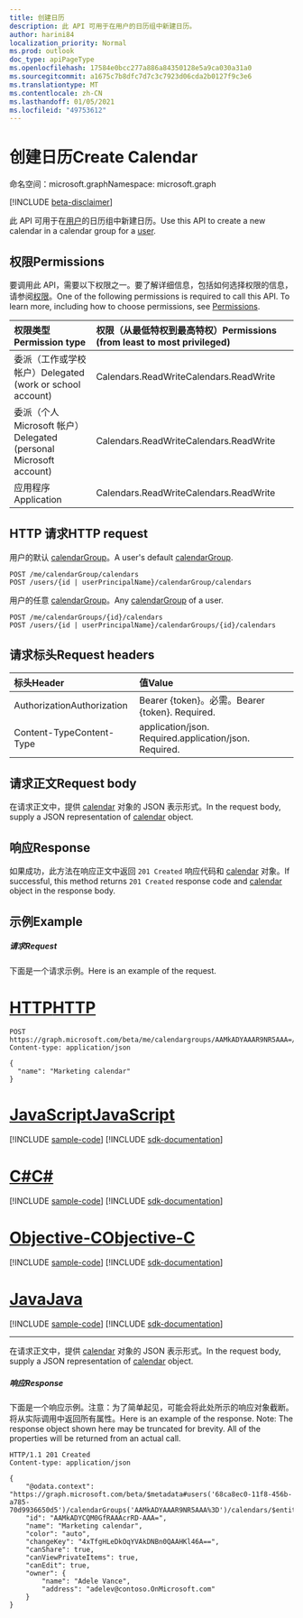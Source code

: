```yaml
---
title: 创建日历
description: 此 API 可用于在用户的日历组中新建日历。
author: harini84
localization_priority: Normal
ms.prod: outlook
doc_type: apiPageType
ms.openlocfilehash: 17584e0bcc277a886a84350128e5a9ca030a31a0
ms.sourcegitcommit: a1675c7b8dfc7d7c3c7923d06cda2b0127f9c3e6
ms.translationtype: MT
ms.contentlocale: zh-CN
ms.lasthandoff: 01/05/2021
ms.locfileid: "49753612"
---
```

# <a name="create-calendar"></a><span data-ttu-id="9e282-103">创建日历</span><span class="sxs-lookup"><span data-stu-id="9e282-103">Create Calendar</span></span>

<span data-ttu-id="9e282-104">命名空间：microsoft.graph</span><span class="sxs-lookup"><span data-stu-id="9e282-104">Namespace: microsoft.graph</span></span>

[!INCLUDE [beta-disclaimer](../../includes/beta-disclaimer.md)]

<span data-ttu-id="9e282-105">此 API 可用于在[用户](../resources/user.md)的日历组中新建日历。</span><span class="sxs-lookup"><span data-stu-id="9e282-105">Use this API to create a new calendar in a calendar group for a [user](../resources/user.md).</span></span>

## <a name="permissions"></a><span data-ttu-id="9e282-106">权限</span><span class="sxs-lookup"><span data-stu-id="9e282-106">Permissions</span></span>

<span data-ttu-id="9e282-p101">要调用此 API，需要以下权限之一。要了解详细信息，包括如何选择权限的信息，请参阅[权限](/graph/permissions-reference)。</span><span class="sxs-lookup"><span data-stu-id="9e282-p101">One of the following permissions is required to call this API. To learn more, including how to choose permissions, see [Permissions](/graph/permissions-reference).</span></span>

| <span data-ttu-id="9e282-109">权限类型</span><span class="sxs-lookup"><span data-stu-id="9e282-109">Permission type</span></span>                        | <span data-ttu-id="9e282-110">权限（从最低特权到最高特权）</span><span class="sxs-lookup"><span data-stu-id="9e282-110">Permissions (from least to most privileged)</span></span> |
| :------------------------------------- | :------------------------------------------ |
| <span data-ttu-id="9e282-111">委派（工作或学校帐户）</span><span class="sxs-lookup"><span data-stu-id="9e282-111">Delegated (work or school account)</span></span>     | <span data-ttu-id="9e282-112">Calendars.ReadWrite</span><span class="sxs-lookup"><span data-stu-id="9e282-112">Calendars.ReadWrite</span></span>                         |
| <span data-ttu-id="9e282-113">委派（个人 Microsoft 帐户）</span><span class="sxs-lookup"><span data-stu-id="9e282-113">Delegated (personal Microsoft account)</span></span> | <span data-ttu-id="9e282-114">Calendars.ReadWrite</span><span class="sxs-lookup"><span data-stu-id="9e282-114">Calendars.ReadWrite</span></span>                         |
| <span data-ttu-id="9e282-115">应用程序</span><span class="sxs-lookup"><span data-stu-id="9e282-115">Application</span></span>                            | <span data-ttu-id="9e282-116">Calendars.ReadWrite</span><span class="sxs-lookup"><span data-stu-id="9e282-116">Calendars.ReadWrite</span></span>                         |

## <a name="http-request"></a><span data-ttu-id="9e282-117">HTTP 请求</span><span class="sxs-lookup"><span data-stu-id="9e282-117">HTTP request</span></span>

<!-- { "blockType": "ignored" } -->

<span data-ttu-id="9e282-118">用户的默认 [calendarGroup](../resources/calendargroup.md)。</span><span class="sxs-lookup"><span data-stu-id="9e282-118">A user's default [calendarGroup](../resources/calendargroup.md).</span></span>

```http
POST /me/calendarGroup/calendars
POST /users/{id | userPrincipalName}/calendarGroup/calendars
```

<span data-ttu-id="9e282-119">用户的任意 [calendarGroup](../resources/calendargroup.md)。</span><span class="sxs-lookup"><span data-stu-id="9e282-119">Any [calendarGroup](../resources/calendargroup.md) of a user.</span></span>

```http
POST /me/calendarGroups/{id}/calendars
POST /users/{id | userPrincipalName}/calendarGroups/{id}/calendars
```

## <a name="request-headers"></a><span data-ttu-id="9e282-120">请求标头</span><span class="sxs-lookup"><span data-stu-id="9e282-120">Request headers</span></span>

| <span data-ttu-id="9e282-121">标头</span><span class="sxs-lookup"><span data-stu-id="9e282-121">Header</span></span>        | <span data-ttu-id="9e282-122">值</span><span class="sxs-lookup"><span data-stu-id="9e282-122">Value</span></span>                       |
| :------------ | :-------------------------- |
| <span data-ttu-id="9e282-123">Authorization</span><span class="sxs-lookup"><span data-stu-id="9e282-123">Authorization</span></span> | <span data-ttu-id="9e282-p102">Bearer {token}。必需。</span><span class="sxs-lookup"><span data-stu-id="9e282-p102">Bearer {token}. Required.</span></span>   |
| <span data-ttu-id="9e282-126">Content-Type</span><span class="sxs-lookup"><span data-stu-id="9e282-126">Content-Type</span></span>  | <span data-ttu-id="9e282-p103">application/json. Required.</span><span class="sxs-lookup"><span data-stu-id="9e282-p103">application/json. Required.</span></span> |

## <a name="request-body"></a><span data-ttu-id="9e282-129">请求正文</span><span class="sxs-lookup"><span data-stu-id="9e282-129">Request body</span></span>

<span data-ttu-id="9e282-130">在请求正文中，提供 [calendar](../resources/calendar.md) 对象的 JSON 表示形式。</span><span class="sxs-lookup"><span data-stu-id="9e282-130">In the request body, supply a JSON representation of [calendar](../resources/calendar.md) object.</span></span>

## <a name="response"></a><span data-ttu-id="9e282-131">响应</span><span class="sxs-lookup"><span data-stu-id="9e282-131">Response</span></span>

<span data-ttu-id="9e282-132">如果成功，此方法在响应正文中返回 `201 Created` 响应代码和 [calendar](../resources/calendar.md) 对象。</span><span class="sxs-lookup"><span data-stu-id="9e282-132">If successful, this method returns `201 Created` response code and [calendar](../resources/calendar.md) object in the response body.</span></span>

## <a name="example"></a><span data-ttu-id="9e282-133">示例</span><span class="sxs-lookup"><span data-stu-id="9e282-133">Example</span></span>

##### <a name="request"></a><span data-ttu-id="9e282-134">请求</span><span class="sxs-lookup"><span data-stu-id="9e282-134">Request</span></span>

<span data-ttu-id="9e282-135">下面是一个请求示例。</span><span class="sxs-lookup"><span data-stu-id="9e282-135">Here is an example of the request.</span></span>


# <a name="http"></a>[<span data-ttu-id="9e282-136">HTTP</span><span class="sxs-lookup"><span data-stu-id="9e282-136">HTTP</span></span>](#tab/http)
<!-- {
  "blockType": "request",
  "sampleKeys": ["AAMkADYAAAR9NR5AAA="],
  "name": "create_calendar_from_calendargroup"
}-->

```http
POST https://graph.microsoft.com/beta/me/calendargroups/AAMkADYAAAR9NR5AAA=/calendars
Content-type: application/json

{
  "name": "Marketing calendar"
}
```
# <a name="javascript"></a>[<span data-ttu-id="9e282-137">JavaScript</span><span class="sxs-lookup"><span data-stu-id="9e282-137">JavaScript</span></span>](#tab/javascript)
[!INCLUDE [sample-code](../includes/snippets/javascript/create-calendar-from-calendargroup-javascript-snippets.md)]
[!INCLUDE [sdk-documentation](../includes/snippets/snippets-sdk-documentation-link.md)]

# <a name="c"></a>[<span data-ttu-id="9e282-138">C#</span><span class="sxs-lookup"><span data-stu-id="9e282-138">C#</span></span>](#tab/csharp)
[!INCLUDE [sample-code](../includes/snippets/csharp/create-calendar-from-calendargroup-csharp-snippets.md)]
[!INCLUDE [sdk-documentation](../includes/snippets/snippets-sdk-documentation-link.md)]

# <a name="objective-c"></a>[<span data-ttu-id="9e282-139">Objective-C</span><span class="sxs-lookup"><span data-stu-id="9e282-139">Objective-C</span></span>](#tab/objc)
[!INCLUDE [sample-code](../includes/snippets/objc/create-calendar-from-calendargroup-objc-snippets.md)]
[!INCLUDE [sdk-documentation](../includes/snippets/snippets-sdk-documentation-link.md)]

# <a name="java"></a>[<span data-ttu-id="9e282-140">Java</span><span class="sxs-lookup"><span data-stu-id="9e282-140">Java</span></span>](#tab/java)
[!INCLUDE [sample-code](../includes/snippets/java/create-calendar-from-calendargroup-java-snippets.md)]
[!INCLUDE [sdk-documentation](../includes/snippets/snippets-sdk-documentation-link.md)]

---


<span data-ttu-id="9e282-141">在请求正文中，提供 [calendar](../resources/calendar.md) 对象的 JSON 表示形式。</span><span class="sxs-lookup"><span data-stu-id="9e282-141">In the request body, supply a JSON representation of [calendar](../resources/calendar.md) object.</span></span>

##### <a name="response"></a><span data-ttu-id="9e282-142">响应</span><span class="sxs-lookup"><span data-stu-id="9e282-142">Response</span></span>

<span data-ttu-id="9e282-p104">下面是一个响应示例。注意：为了简单起见，可能会将此处所示的响应对象截断。将从实际调用中返回所有属性。</span><span class="sxs-lookup"><span data-stu-id="9e282-p104">Here is an example of the response. Note: The response object shown here may be truncated for brevity. All of the properties will be returned from an actual call.</span></span>

<!-- {
  "blockType": "response",
  "truncated": true,
  "@odata.type": "microsoft.graph.calendar"
} -->

```http
HTTP/1.1 201 Created
Content-type: application/json

{
    "@odata.context": "https://graph.microsoft.com/beta/$metadata#users('68ca8ec0-11f8-456b-a785-70d9936650d5')/calendarGroups('AAMkADYAAAR9NR5AAA%3D')/calendars/$entity",
    "id": "AAMkADYCQM0GfRAAAcrRD-AAA=",
    "name": "Marketing calendar",
    "color": "auto",
    "changeKey": "4xTfgHLeDkOqYVAkDNBn0QAAHKl46A==",
    "canShare": true,
    "canViewPrivateItems": true,
    "canEdit": true,
    "owner": {
        "name": "Adele Vance",
        "address": "adelev@contoso.OnMicrosoft.com"
    }
}
```

<!-- uuid: 8fcb5dbc-d5aa-4681-8e31-b001d5168d79
2015-10-25 14:57:30 UTC -->

<!--
{
  "type": "#page.annotation",
  "description": "Create Calendar",
  "keywords": "",
  "section": "documentation",
  "tocPath": "",
  "suppressions": [
  ]
}
-->



